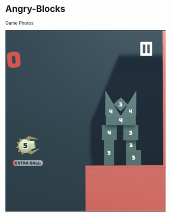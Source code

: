 # Angry-Blocks

Game Photos

![Image of AngryBlocks](https://github.com/MAlkisla/Angry-Blocks/blob/main/Gameplay%20and%20photos/AngryBlockP1.PNG)
